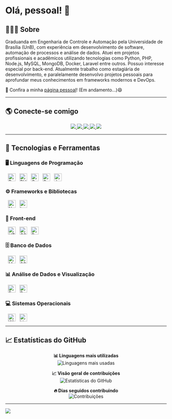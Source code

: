 # Olá, pessoal! 👋

## 👩🏻‍💻 Sobre 

Graduanda em Engenharia de Controle e Automação pela Universidade de Brasília (UnB), com experiência em desenvolvimento de software, automação de processos e análise de dados. Atuei em projetos profissionais e acadêmicos utilizando tecnologias como Python, PHP, Node.js, MySQL, MongoDB, Docker, Laravel entre outros. Possuo interesse especial por back-end. Atualmente trabalho como estagiária de desenvolvimento, e paralelamente desenvolvo projetos pessoais para aprofundar meus conhecimentos em frameworks modernos e DevOps.

🔗 Confira a minha [página pessoal](https://dekomonte.github.io/)! (Em andamento...)😄

---

## 🌎 Conecte-se comigo  

<p align="center">
  <a href="https://linkedin.com/in/andressa-sena-a8b26620b" target="_blank">
    <img src="https://img.shields.io/badge/-LinkedIn-%230077B5?style=for-the-badge&logo=linkedin&logoColor=white" />
  </a>
  <a href="https://www.hackerrank.com/dekomonte" target="_blank">
    <img src="https://img.shields.io/badge/-HackerRank-%2329b53d?style=for-the-badge&logo=hackerrank&logoColor=white" />
  </a>
  <a href="https://codeforces.com/profile/dekomonte" target="_blank">
    <img src="https://img.shields.io/badge/-Codeforces-%231c1c1c?style=for-the-badge&logo=codeforces&logoColor=white" />
  </a>
  <a href="https://www.beecrowd.com.br/judge/pt/profile/116785" target="_blank">
    <img src="https://img.shields.io/badge/-Beecrowd-%234E4E4E?style=for-the-badge" />
  </a>
<!--   <a href="https://leetcode.com/dekomonte/" target="_blank">
    <img src="https://img.shields.io/badge/-LeetCode-%23FFA116?style=for-the-badge&logo=leetcode&logoColor=white" />
  </a> -->
  <a href="https://atcoder.jp/users/dekomonte" target="_blank">
    <img src="https://img.shields.io/badge/-AtCoder-%230066cc?style=for-the-badge&logo=atcoder&logoColor=white" />
  </a>
<!--   <a href="https://exercism.org/profiles/dekomonte" target="_blank">
    <img src="https://img.shields.io/badge/-Exercism-%235A0FC8?style=for-the-badge&logo=exercism&logoColor=white" />
  </a> -->
</p>

---
## 🚀 Tecnologias e Ferramentas  
### 🖥️ Linguagens de Programação
<a href="https://www.python.org" target="_blank"><img src="https://cdn.jsdelivr.net/gh/devicons/devicon/icons/python/python-original.svg" alt="Python" width="24" height="24" style="vertical-align:middle; margin-left:8px;"/></a>
<a href="https://www.php.net" target="_blank"><img src="https://cdn.jsdelivr.net/gh/devicons/devicon/icons/php/php-original.svg" alt="PHP" width="24" height="24" style="vertical-align:middle; margin-left:8px;"/></a>
<a href="https://www.cprogramming.com/" target="_blank"><img src="https://cdn.jsdelivr.net/gh/devicons/devicon/icons/c/c-original.svg" alt="C" width="24" height="24" style="vertical-align:middle; margin-left:8px;"/></a>
<a href="https://isocpp.org/" target="_blank"><img src="https://cdn.jsdelivr.net/gh/devicons/devicon/icons/cplusplus/cplusplus-original.svg" alt="C++" width="24" height="24" style="vertical-align:middle; margin-left:8px;"/></a>
<a href="https://developer.mozilla.org/en-US/docs/Web/JavaScript" target="_blank"><img src="https://cdn.jsdelivr.net/gh/devicons/devicon/icons/javascript/javascript-original.svg" alt="JavaScript" width="24" height="24" style="vertical-align:middle; margin-left:8px;"/></a>

### ⚙️ Frameworks e Bibliotecas
<a href="https://nodejs.org" target="_blank"><img src="https://cdn.jsdelivr.net/gh/devicons/devicon/icons/nodejs/nodejs-original.svg" alt="Node.js" width="24" height="24" style="vertical-align:middle; margin-left:8px;"/></a>
<a href="https://laravel.com/" target="_blank"><img src="https://cdn.jsdelivr.net/gh/devicons/devicon/icons/laravel/laravel-original.svg" alt="Laravel" width="24" height="24" style="vertical-align:middle; margin-left:8px;"/></a>

### 🎨 Front-end
<a href="https://developer.mozilla.org/en-US/docs/Web/HTML" target="_blank"><img src="https://cdn.jsdelivr.net/gh/devicons/devicon/icons/html5/html5-original.svg" alt="HTML5" width="24" height="24" style="vertical-align:middle; margin-left:8px;"/></a>
<a href="https://developer.mozilla.org/en-US/docs/Web/CSS" target="_blank"><img src="https://cdn.jsdelivr.net/gh/devicons/devicon/icons/css3/css3-original.svg" alt="CSS3" width="24" height="24" style="vertical-align:middle; margin-left:8px;"/></a>
<a href="https://getbootstrap.com" target="_blank"><img src="https://cdn.jsdelivr.net/gh/devicons/devicon/icons/bootstrap/bootstrap-plain.svg" alt="Bootstrap" width="24" height="24" style="vertical-align:middle; margin-left:8px;"/></a>

### 🗄️ Banco de Dados
<a href="https://www.mysql.com/" target="_blank"><img src="https://cdn.jsdelivr.net/gh/devicons/devicon/icons/mysql/mysql-original.svg" alt="MySQL" width="24" height="24" style="vertical-align:middle; margin-left:8px;"/></a>
<a href="https://www.microsoft.com/en-us/sql-server" target="_blank"><img src="https://www.svgrepo.com/show/303229/microsoft-sql-server-logo.svg" alt="SQL Server" width="24" height="24" style="vertical-align:middle; margin-left:8px;"/></a>

### 📊 Análise de Dados e Visualização
<a href="https://www.microsoft.com/en-us/microsoft-365/excel" target="_blank"><img src="https://upload.wikimedia.org/wikipedia/commons/3/34/Microsoft_Office_Excel_%282019%E2%80%93present%29.svg" alt="Excel" width="24" height="24" style="vertical-align:middle; margin-left:8px;"/></a>
<a href="https://powerbi.microsoft.com/" target="_blank"><img src="https://upload.wikimedia.org/wikipedia/commons/c/cf/New_Power_BI_Logo.svg" alt="Power BI" width="24" height="24" style="vertical-align:middle; margin-left:8px;"/></a>

### 💻 Sistemas Operacionais
<a href="https://www.microsoft.com/en-us/windows/" target="_blank"><img src="https://upload.wikimedia.org/wikipedia/commons/8/87/Windows_logo_-_2021.svg" alt="Windows" width="24" height="24" style="vertical-align:middle; margin-left:8px;"/></a>
<a href="https://www.linux.org/" target="_blank"><img src="https://cdn.jsdelivr.net/gh/devicons/devicon/icons/linux/linux-original.svg" alt="Linux" width="24" height="24" style="vertical-align:middle; margin-left:8px;"/></a>

---

## 📈 Estatísticas do GitHub

<p align="center"> <strong>📊 Linguagens mais utilizadas</strong><br> <img src="https://github-readme-stats.vercel.app/api/top-langs/?username=dekomonte&layout=compact&langs_count=7&theme=dark&locale=pt-br" alt="Linguagens mais usadas" /></p> 

<p align="center"> <strong>📈 Visão geral de contribuições</strong><br> <img src="https://github-readme-stats.vercel.app/api?username=dekomonte&show_icons=true&theme=dark&include_all_commits=true&count_private=true&locale=pt-br" alt="Estatísticas do GitHub" /></p> 

<p align="center"> <strong>🔥 Dias seguidos contribuindo</strong><br> <img src="https://github-readme-streak-stats.herokuapp.com?user=dekomonte&theme=dark&locale=pt_BR" alt="Contribuições" /></p>

---

![](https://komarev.com/ghpvc/?username=dekomonte&color=brightgreen)

